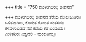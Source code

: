 +++
title = "750 ಮುಳುಗದಿರು; ಜೀವನದ"

+++
ಮುಳುಗದಿರು; ಜೀವನದ ತೆರೆಯ ಮೇಲೀಜುತಿರು।  
ಒಳಿತನಾಗಿಸು, ಕೊಡುತ ಕೊಳುತ ಸಂತಸವ॥  
ಕಳವಳಂಬಡದೆ ನಡೆ ಕಡೆಯ ಕರೆ ಬಂದಂದು।  
ಮಿಳಿತನಿರು ವಿಶ್ವದಲಿ - ಮಂಕುತಿಮ್ಮ॥  
